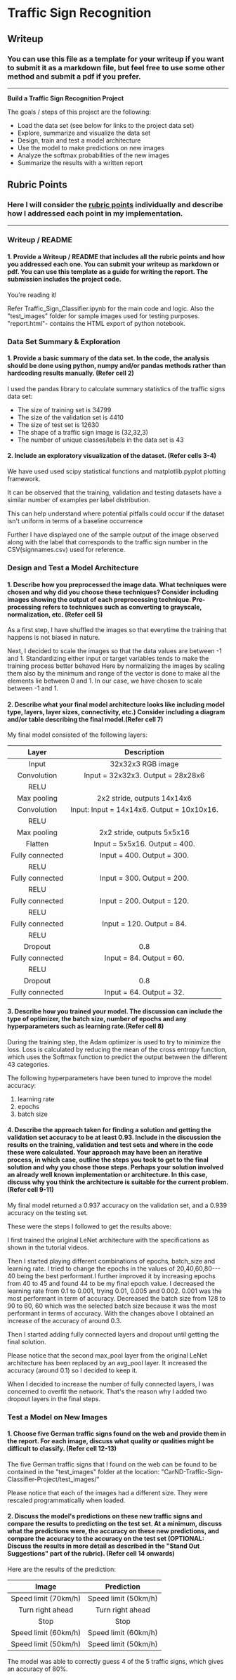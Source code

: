 # **Traffic Sign Recognition** 

## Writeup

### You can use this file as a template for your writeup if you want to submit it as a markdown file, but feel free to use some other method and submit a pdf if you prefer.

---

**Build a Traffic Sign Recognition Project**

The goals / steps of this project are the following:
* Load the data set (see below for links to the project data set)
* Explore, summarize and visualize the data set
* Design, train and test a model architecture
* Use the model to make predictions on new images
* Analyze the softmax probabilities of the new images
* Summarize the results with a written report


## Rubric Points
### Here I will consider the [rubric points](https://review.udacity.com/#!/rubrics/481/view) individually and describe how I addressed each point in my implementation.  

---
### Writeup / README

#### 1. Provide a Writeup / README that includes all the rubric points and how you addressed each one. You can submit your writeup as markdown or pdf. You can use this template as a guide for writing the report. The submission includes the project code.

You're reading it! 

Refer Traffic_Sign_Classifier.ipynb for the main code and logic. Also the "test_images" folder for sample images used for testing purposes.
"report.html"- contains the HTML export of python notebook.


### Data Set Summary & Exploration

#### 1. Provide a basic summary of the data set. In the code, the analysis should be done using python, numpy and/or pandas methods rather than hardcoding results manually. (Refer cell 2)

I used the pandas library to calculate summary statistics of the traffic
signs data set:

* The size of training set is 34799
* The size of the validation set is 4410
* The size of test set is 12630
* The shape of a traffic sign image is (32,32,3)
* The number of unique classes/labels in the data set is 43

#### 2. Include an exploratory visualization of the dataset. (Refer cells 3-4)

We have used used scipy statistical functions and matplotlib.pyplot plotting framework.

It can be observed that the training, validation and testing datasets have a similar number of examples per label distribution.

This can help understand where potential pitfalls could occur if the dataset isn't uniform in terms of a baseline occurrence

Further I have displayed one of the sample output of the image observed along with the label that corresponds to the traffic sign number in the CSV(signnames.csv) used for reference.


### Design and Test a Model Architecture

#### 1. Describe how you preprocessed the image data. What techniques were chosen and why did you choose these techniques? Consider including images showing the output of each preprocessing technique. Pre-processing refers to techniques such as converting to grayscale, normalization, etc. (Refer cell 5)

As a first step, I have shuffled the images so that everytime the training that happens is not biased in nature.

Next, I decided to scale the images so that the data values are between -1 and 1.
Standardizing either input or target variables tends to make the training process better behaved
Here by normalizing the images by scaling them also by the minimum and range of the vector is done to make all the elements lie between 0 and 1. In our case, we have chosen to scale between -1 and 1.


#### 2. Describe what your final model architecture looks like including model type, layers, layer sizes, connectivity, etc.) Consider including a diagram and/or table describing the final model.(Refer cell 7)

My final model consisted of the following layers:

| Layer         		|     Description	        					| 
|:---------------------:|:---------------------------------------------:| 
| Input         		| 32x32x3 RGB image   							| 
| Convolution       	| Input = 32x32x3. Output = 28x28x6         	|
| RELU					|												|
| Max pooling	      	| 2x2 stride, outputs 14x14x6   				|
| Convolution   	    | Input: Input = 14x14x6. Output = 10x10x16.    |
| RELU					|												|
| Max pooling	      	| 2x2 stride, outputs 5x5x16    				|
| Flatten				|Input = 5x5x16. Output = 400.					|
| Fully connected		|Input = 400. Output = 300. 					|
| RELU					|												|
| Fully connected		|Input = 300. Output = 200. 					|
| RELU					|												|
| Fully connected		|Input = 200. Output = 120. 					|
| RELU					|												|
| Fully connected		|Input = 120. Output = 84.  					|
| RELU					|												|
| Dropout				|0.8    										|
| Fully connected		|Input = 84. Output = 60.   					|
| RELU					|												|
| Dropout				|0.8    										|
| Fully connected		|Input = 64. Output = 32.   					|
 


#### 3. Describe how you trained your model. The discussion can include the type of optimizer, the batch size, number of epochs and any hyperparameters such as learning rate.(Refer cell 8)

During the training step, the Adam optimizer is used to try to minimize the loss. Loss is calculated by reducing the mean of the cross entropy function, which uses the Softmax function to predict the output between the different 43 categories.

The following hyperparameters have been tuned to improve the model accuracy:

1. learning rate
2. epochs
3. batch size

#### 4. Describe the approach taken for finding a solution and getting the validation set accuracy to be at least 0.93. Include in the discussion the results on the training, validation and test sets and where in the code these were calculated. Your approach may have been an iterative process, in which case, outline the steps you took to get to the final solution and why you chose those steps. Perhaps your solution involved an already well known implementation or architecture. In this case, discuss why you think the architecture is suitable for the current problem. (Refer cell 9-11)

My final model returned a 0.937 accuracy on the validation set, and a 0.939 accuracy on the testing set.

These were the steps I followed to get the results above:

I first trained the original LeNet architecture with the specifications as shown in the tutorial videos.

Then I started playing different combinations of epochs, batch_size and learning rate.
I tried to change the epochs in the values of 20,40,60,80--- 40 being the best performant.I further improved it by increasing epochs from 40 to 45 and found 44 to be my final epoch value.
I decreased the learning rate from 0.1 to 0.001, trying 0.01, 0.005 and 0.002. 0.001 was the most performant in term of accuracy.
Decreased the batch size from 128 to 90 to 60, 60 which was the selected batch size because it was the most performant in terms of accuracy.
With the changes above I obtained an increase of the accuracy of around 0.3.

Then I started adding fully connected layers and dropout until getting the final solution.

Please notice that the second max_pool layer from the original LeNet architecture has been replaced by an avg_pool layer. It increased the accuracy (around 0.1) so I decided to keep it.

When I decided to increase the number of fully connected layers, I was concerned to overfit the network. That's the reason why I added two dropout layers in the final steps.
 

### Test a Model on New Images

#### 1. Choose five German traffic signs found on the web and provide them in the report. For each image, discuss what quality or qualities might be difficult to classify. (Refer cell 12-13)

The five German traffic signs that I found on the web can be found to be contained in the "test_images" folder at the location: "CarND-Traffic-Sign-Classifier-Project/test_images/"

Please notice that each of the images had a different size. They were rescaled programmatically when loaded.

#### 2. Discuss the model's predictions on these new traffic signs and compare the results to predicting on the test set. At a minimum, discuss what the predictions were, the accuracy on these new predictions, and compare the accuracy to the accuracy on the test set (OPTIONAL: Discuss the results in more detail as described in the "Stand Out Suggestions" part of the rubric). (Refer cell 14 onwards)

Here are the results of the prediction:

| Image			        |     Prediction	        					| 
|:---------------------:|:---------------------------------------------:| 
| Speed limit (70km/h)  | Speed limit (50km/h) 							| 
| Turn right ahead   	| Turn right ahead 								|
| Stop					| Stop											|
| Speed limit (60km/h)	| Speed limit (60km/h)					 		|
| Speed limit (50km/h)	| Speed limit (50km/h)      					|


The model was able to correctly guess 4 of the 5 traffic signs, which gives an accuracy of 80%.
